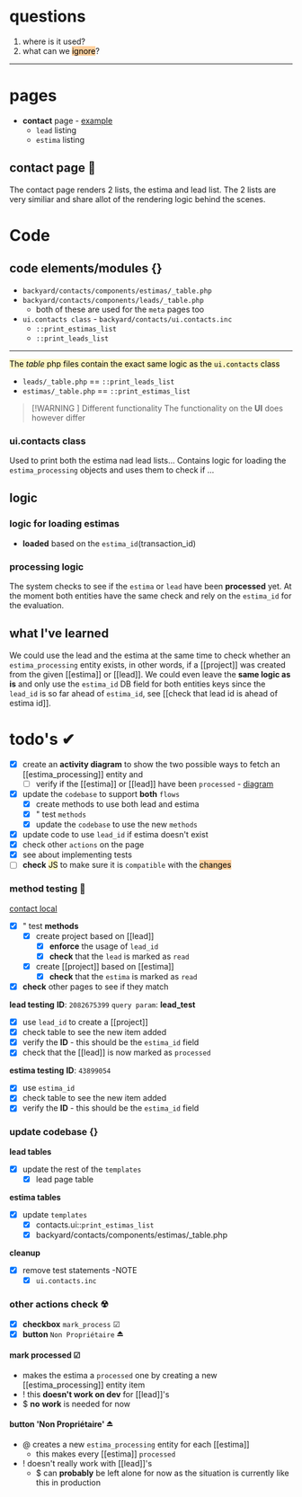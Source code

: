 # questions
1. where is it used?
2. what can we <mark style="background: #FFB86CA6;">ignore</mark>? 
 

---
# pages
- **contact** page - [example](http://localhost:8001/contacts/6562017)
	- `lead` listing
	- `estima` listing

## contact page 🛂

The contact page renders 2 lists, the estima and lead list.
The 2 lists are very similiar and share allot of the rendering logic behind the scenes.

# Code

## code elements/modules {}
- `backyard/contacts/components/estimas/_table.php`
- `backyard/contacts/components/leads/_table.php`
	- both of these are used for the `meta` pages too
- `ui.contacts class` - `backyard/contacts/ui.contacts.inc`
	- `::print_estimas_list`
	- `::print_leads_list`
****
<mark style="background: #FFF3A3A6;">The _table_ php files contain the exact same logic as the `ui.contacts` class</mark>
- `leads/_table.php` == `::print_leads_list`
- `estimas/_table.php` == `::print_estimas_list`
> [!WARNING ] Different functionality
> The functionality on the **UI** does however differ

### ui.contacts class

Used to print both the estima nad lead lists...
Contains logic for loading the `estima_processing` objects and uses them to check if ...

## logic

### logic for loading estimas

- **loaded** based on the `estima_id`(transaction_id)

### processing logic

The system checks to see if the `estima` or `lead` have been **processed** yet. At the moment both entities have the same check and rely on the `estima_id` for the evaluation.

## what I've learned

We could use the lead and the estima at the same time to check whether an `estima_processing` entity exists, in other words, if a [[project]] was created from the given [[estima]] or [[lead]].
We could even leave the **same logic as is** and only use the `estima_id` DB field for both entities keys since the `lead_id` is so far ahead of `estima_id`, see [[check that lead id is ahead of estima id]].

# todo's ✔
- [x] create an **activity diagram** to show the two possible ways to fetch an [[estima_processing]] entity and
	- [ ] verify if the [[estima]] or [[lead]] have been `processed` - [diagram](https://www.mermaidchart.com/app/projects/c0dfe25c-1b2a-42c9-9b77-260bc9119ec7/diagrams/36b32686-3f3c-4e48-b804-226ff894eec0/version/v0.1/edit)
- [x] update the `codebase` to support **both** `flows`
	- [x] create methods to use both lead and estima
	- [x] " test `methods`
	- [x] update the `codebase` to use the new `methods`
- [x] update code to use `lead_id` if estima doesn't exist
- [x] check other `actions` on the page
- [x] see about implementing tests
- [ ] **check** <mark style="background: #FFF3A3A6;">JS</mark> to make sure it is `compatible` with the <mark style="background: #FFB86CA6;">changes</mark>

### method testing 🧪
[contact local](http://localhost:8001/contacts/6562017)

- [x] " test **methods**
	- [x] create project based on [[lead]]
		- [x] **enforce** the usage of `lead_id`
		- [x] **check** that the `lead` is marked as `read`
	- [x] create [[project]] based on [[estima]]
		- [x] **check** that the `estima` is marked as `read`
- [x] **check** other pages to see if they match

**lead testing**
**ID**:  `2082675399`
`query param`: **lead_test**

- [x] use `lead_id` to create a [[project]]
- [x] check table to see the new item added
- [x] verify the **ID** - this should be the `estima_id` field
- [x] check that the [[lead]] is now marked as `processed`

**estima testing**
**ID**: `43899054`
- [x] use `estima_id`
- [x] check table to see the new item added
- [x] verify the **ID** - this should be the `estima_id` field

### update codebase {}

**lead tables**
- [x] update the rest of the `templates` 
	- [x] lead page table

**estima tables**
- [x] update `templates`
	- [x] contacts.ui::`print_estimas_list`
	- [x] backyard/contacts/components/estimas/_table.php

**cleanup**
- [x] remove test statements -NOTE
	- [x] `ui.contacts.inc`

### other actions check ☢
- [x] **checkbox** `mark_process` ☑
- [x] **button** `Non Propriétaire` ⏏

#### mark processed ☑
- makes the estima a `processed` one by creating a new [[estima_processing]] entity item
- ! this **doesn't work on dev** for [[lead]]'s
- $ **no** **work** is needed for now
#### button 'Non Propriétaire' ⏏
- @ creates a new `estima_processing` entity for each [[estima]]
	- this makes every [[estima]]  `processed`
- ! doesn't really work with [[lead]]'s
	- $ can **probably** be left alone for now as the situation is currently like this in production



